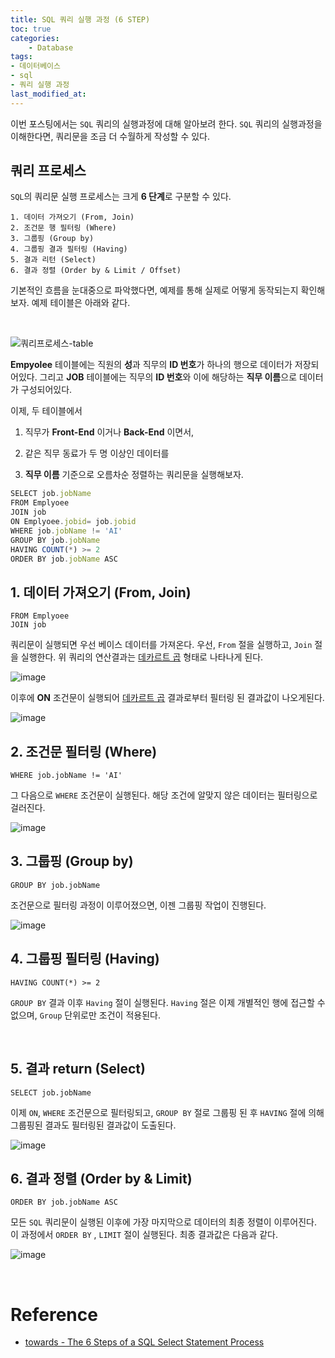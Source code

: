 ```yaml
---
title: SQL 쿼리 실행 과정 (6 STEP)
toc: true
categories:	
    - Database
tags:
- 데이터베이스
- sql
- 쿼리 실행 과정
last_modified_at: 
---
```


 

 이번 포스팅에서는 `SQL` 쿼리의 실행과정에 대해 알아보려 한다. `SQL` 쿼리의 실행과정을 이해한다면, 쿼리문을 조금 더 수월하게 작성할 수 있다.



##  쿼리 프로세스

`SQL`의 쿼리문 실행 프로세스는 크게 **6 단계**로 구분할 수 있다.

```
1. 데이터 가져오기 (From, Join)
2. 조건문 행 필터링 (Where)
3. 그룹핑 (Group by)
4. 그룹핑 결과 필터링 (Having)
5. 결과 리턴 (Select)
6. 결과 정렬 (Order by & Limit / Offset)
```

기본적인 흐름을 눈대중으로 파악했다면, 예제를 통해 실제로 어떻게 동작되는지 확인해보자. 예제 테이블은 아래와 같다.

<br/>

![쿼리프로세스-table](https://user-images.githubusercontent.com/49560745/107364626-08291380-6b1f-11eb-97c3-8a1549ac47f3.png)



**Empyolee** 테이블에는 직원의 **성**과 직무의 **ID 번호**가 하나의 행으로 데이터가 저장되어있다. 그리고 **JOB** 테이블에는 직무의 **ID 번호**와 이에 해당하는 **직무 이름**으로 데이터가 구성되어있다. 

이제, 두 테이블에서 

1) 직무가 **Front-End** 이거나 **Back-End** 이면서,

2) 같은 직무 동료가 두 명 이상인 데이터를 

3) **직무 이름** 기준으로 오름차순 정렬하는 쿼리문을 실행해보자.

```javascript
SELECT job.jobName
FROM Emplyoee
JOIN job
ON Emplyoee.jobid= job.jobid 
WHERE job.jobName != 'AI'
GROUP BY job.jobName 
HAVING COUNT(*) >= 2
ORDER BY job.jobName ASC
```

 

## 1. 데이터 가져오기 (From, Join)

```
FROM Emplyoee
JOIN job
```

쿼리문이 실행되면 우선 베이스 데이터를 가져온다. 우선, `From` 절을 실행하고, `Join` 절을 실행한다. 위 쿼리의 연산결과는 [데카르트 곱](https://ko.wikipedia.org/wiki/%EA%B3%B1%EC%A7%91%ED%95%A9) 형태로 나타나게 된다.

![image](https://user-images.githubusercontent.com/49560745/107368558-09a90a80-6b24-11eb-9ce3-d5674462eb94.png)

이후에 **ON** 조건문이 실행되어 [데카르트 곱](https://ko.wikipedia.org/wiki/%EA%B3%B1%EC%A7%91%ED%95%A9) 결과로부터 필터링 된 결과값이 나오게된다.

![image](https://user-images.githubusercontent.com/49560745/107368849-63a9d000-6b24-11eb-8962-a872adf5f0da.png)

## 2. 조건문 필터링 (Where)

```
WHERE job.jobName != 'AI'
```

그 다음으로 `WHERE` 조건문이 실행된다. 해당 조건에 알맞지 않은 데이터는 필터링으로 걸러진다.

![image](https://user-images.githubusercontent.com/49560745/107368890-70c6bf00-6b24-11eb-8210-9d499c796c70.png)

## 3. 그룹핑 (Group by)

```
GROUP BY job.jobName 
```

조건문으로 필터링 과정이 이루어졌으면, 이젠 그룹핑 작업이 진행된다.  

![image](https://user-images.githubusercontent.com/49560745/107369170-c69b6700-6b24-11eb-9afd-6f7d51d88fee.png)

## 4. 그룹핑 필터링 (Having)

```
HAVING COUNT(*) >= 2
```

`GROUP BY` 결과 이후 `Having` 절이 실행된다. `Having` 절은 이제 개별적인 행에 접근할 수 없으며, `Group` 단위로만 조건이 적용된다.

<br/>

## 5. 결과 return (Select)

```
SELECT job.jobName
```

이제 `ON`, `WHERE` 조건문으로 필터링되고, `GROUP BY` 절로 그룹핑 된 후 `HAVING` 절에 의해 그룹핑된 결과도 필터링된 결과값이 도출된다.

![image](https://user-images.githubusercontent.com/49560745/107371263-6d810280-6b27-11eb-8b3f-b028a4e96850.png)



## 6. 결과 정렬 (Order by & Limit)

```
ORDER BY job.jobName ASC
```

모든 `SQL` 쿼리문이 실행된 이후에 가장 마지막으로 데이터의 최종 정렬이 이루어진다. 이 과정에서 `ORDER BY` , `LIMIT` 절이 실행된다. 최종 결과값은 다음과 같다.

![image](https://user-images.githubusercontent.com/49560745/107371714-f26c1c00-6b27-11eb-9980-5dc2825f2a90.png)

<br/>

# Reference

-  [towards - The 6 Steps of a SQL Select Statement Process](https://towardsdatascience.com/the-6-steps-of-a-sql-select-statement-process-b3696a49a642)
